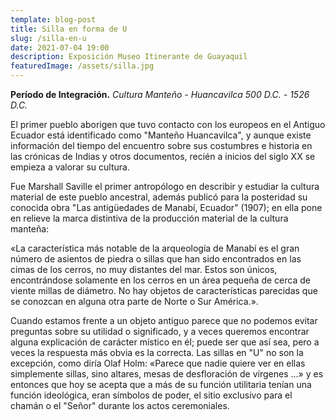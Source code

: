 ```yaml
---
template: blog-post
title: Silla en forma de U
slug: /silla-en-u
date: 2021-07-04 19:00
description: Exposición Museo Itinerante de Guayaquil
featuredImage: /assets/silla.jpg
---
```


**Período de Integración.** *Cultura Manteño - Huancavilca 500 D.C. - 1526 D.C.*  

El primer pueblo aborigen que tuvo contacto con los europeos en el Antiguo Ecuador está identificado como "Manteño Huancavilca", y aunque existe información del tiempo del encuentro sobre sus costumbres e historia en las crónicas de Indias y otros documentos, recién a inicios del siglo XX se empieza a valorar su cultura.

Fue Marshall Saville el primer antropólogo en describir y estudiar la cultura material de este pueblo ancestral, además publicó para la posteridad su conocida obra "Las antigüedades de Manabí, Ecuador" (1907); en ella pone en relieve la marca distintiva de la producción material de la cultura manteña:

«La característica más notable de la arqueología de Manabí es el gran número de asientos de piedra o sillas que han sido encontrados en las cimas de los cerros, no muy distantes del mar. Estos son únicos, encontrándose solamente en los cerros en un área pequeña de cerca de viente millas de diámetro. No hay objetos de características parecidas que se conozcan en alguna otra parte de Norte o Sur América.».

Cuando estamos frente a un objeto antiguo parece que no podemos evitar preguntas sobre su utilidad o significado, y a veces queremos encontrar alguna explicación de carácter místico en él; puede ser que así sea, pero a veces la respuesta más obvia es la correcta.
Las sillas en "U" no son la excepción, como diría Olaf Holm: «Parece que nadie quiere ver en ellas simplemente sillas, sino altares, mesas de desfloración de vírgenes ...» y es entonces que hoy se acepta que a más de su función utilitaria tenían una función ideológica, eran símbolos de poder, el sitio exclusivo para el chamán o el "Señor" durante los actos ceremoniales.
